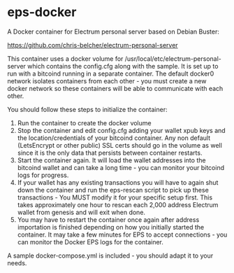 # eps-docker

A Docker container for Electrum personal server based on Debian Buster:

https://github.com/chris-belcher/electrum-personal-server

This container uses a docker volume for /usr/local/etc/electrum-personal-server which contains the config.cfg along with the sample. It is set up to run with a bitcoind running in a separate container. The default docker0 network isolates containers from each other - you must create a new docker network so these containers will be able to communicate with each other.

You should follow these steps to initialize the container:

1. Run the container to create the docker volume
2. Stop the container and edit config.cfg adding your wallet xpub keys and the location/credentials of your bitcoind container. Any non default (LetsEncrypt or other public) SSL certs should go in the volume as well since it is the only data that persists between container restarts.
3. Start the container again. It will load the wallet addresses into the bitcoind wallet and can take a long time - you can monitor your bitcoind logs for progress.
4. If your wallet has any existing transactions you will have to again shut down the container and run the eps-rescan script to pick up these transactions - You MUST modify it for your specific setup first. This takes approximately one hour to rescan each 2,000 address Electrum wallet from genesis and will exit when done.
5. You may have to restart the container once again after address importation is finished depending on how you initially started the container. It may take a few minutes for EPS to accept connections - you can monitor the Docker EPS logs for the container.

A sample docker-compose.yml is included - you should adapt it to your needs.
